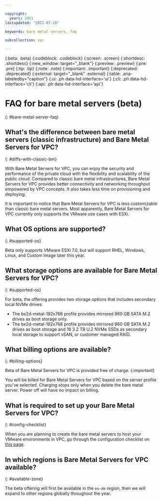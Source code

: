 ```yaml
---

copyright:
  years: 2021
lastupdated: "2021-07-20"

keywords: bare metal servers, faq

subcollection: vpc

---
```


{:beta: .beta}
{:codeblock: .codeblock}
{:screen: .screen}
{:shortdesc: .shortdesc}
{:new_window: target="_blank"}
{:preview: .preview}
{:pre: .pre}
{:tip: .tip}
{:note: .note}
{:important: .important}
{:deprecated: .deprecated}
{:external: target="_blank" .external}
{:table: .aria-labeledby="caption"}
{:ui: .ph data-hd-interface='ui'}
{:cli: .ph data-hd-interface='cli'}
{:api: .ph data-hd-interface='api'}

# FAQ for bare metal servers (beta)
{: #bare-metal-server-faq}

## What's the difference between bare metal servers (classic infrastructure) and Bare Metal Servers for VPC?
{: #diffs-with-classic-bm}

With Bare Metal Servers for VPC, you can enjoy the security and performance of the private cloud with the flexibility and scalability of the public cloud. Compared to classic bare metal infrastructures, Bare Metal Servers for VPC provides better connectivity and networking throughput empowered by VPC concepts. It also takes less time on provisioning and deploying.

It is important to notice that Bare Metal Servers for VPC is less customizable than classic bare metal servers. Most apparently, Bare Metal Servers for VPC currently only supports the VMware use cases with ESXi.

## What OS options are supported?
{: #supported-os}

Beta only supports VMware ESXi 7.0, but will support RHEL, Windows, Linux, and Custom Image later this year. 

## What storage options are available for Bare Metal Servers for VPC?
{: #supported-os}

For beta, the offering provides two storage options that includes secondary local NVMe drives: 

* The bx2d-metal-192x768 profile provides mirrored 960 GB SATA M.2 drives as boot storage only. 
* The bx2d-metal-192x768 profile provides mirrored 960 GB SATA M.2 drives as boot storage and 16 3.2 TB U.2 NVMe SSDs as secondary local storage to support vSAN, or customer managed RAID. 

## What billing options are available?
{: #billing-options}

Beta of Bare Metal Servers for VPC is provided free of charge.
{:important}

You will be billed for Bare Metal Servers for VPC based on the server profile you've selected. Charging stops only when you delete the bare metal server. Power off will have no impact on billing. 

## What is required to set up your Bare Metal Servers for VPC? 
{: #config-checklist}

When you are planning to create the bare metal servers to host your VMware environments in VPC, go through the configuration checklist on [this page](/docs/vpc?topic=vpc-planning-for-bare-metal-servers). 

## In which regions is Bare Metal Servers for VPC available?
{: #available-zone}

The beta offering will first be available in the `eu-de` region, then we will expand to other regions globally throughout the year. 
